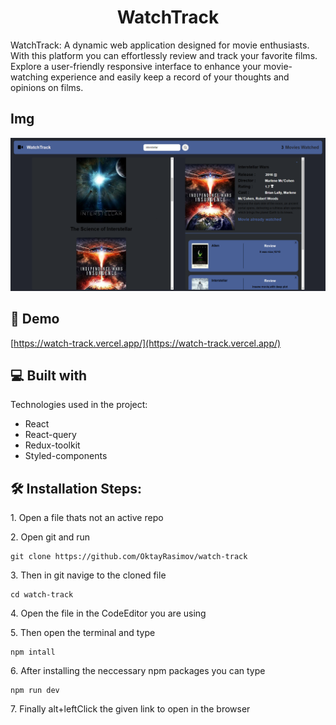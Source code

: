 <h1 align="center" id="title">WatchTrack</h1>

<p id="description">WatchTrack: A dynamic web application designed for movie enthusiasts. With this platform you can effortlessly review and track your favorite films. Explore a user-friendly responsive interface to enhance your movie-watching experience and easily keep a record of your thoughts and opinions on films.</p>

## Img

![alt text](https://github.com/OktayRasimov/WatchTrack/blob/main/src/Images/Screen.png?raw=true)

<h2>🚀 Demo</h2>

[https://watch-track.vercel.app/](https://watch-track.vercel.app/)

<h2>💻 Built with</h2>

Technologies used in the project:

- React
- React-query
- Redux-toolkit
- Styled-components

<h2>🛠️ Installation Steps:</h2>

<p>1. Open a file thats not an active repo</p>

<p>2. Open git and run</p>

```
git clone https://github.com/OktayRasimov/watch-track
```

<p>3. Then in git navige to the cloned file</p>

```
cd watch-track
```

<p>4. Open the file in the CodeEditor you are using</p>

<p>5. Then open the terminal and type</p>

```
npm intall
```

<p>6. After installing the neccessary npm packages you can type</p>

```
npm run dev
```

<p>7. Finally alt+leftClick the given link to open in the browser</p>
